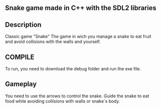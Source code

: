 ## Snake game made in C++ with the SDL2 libraries
## Description
Classic game "Snake"
The game in wich you manage a snake to eat fruit and avoid collisions with the walls and yourself. 
## COMPILE
To run, you need to download the debug folder and run the exe file.
## Gameplay 
You need to use the arrows to control the snake. Guide the snake to eat food while avoiding collisions with walls or snake`s body.
